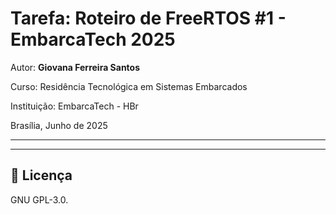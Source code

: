 
# Tarefa: Roteiro de FreeRTOS #1 - EmbarcaTech 2025

Autor: **Giovana Ferreira Santos**

Curso: Residência Tecnológica em Sistemas Embarcados

Instituição: EmbarcaTech - HBr

Brasília, Junho de 2025

---



---

## 📜 Licença
GNU GPL-3.0.
